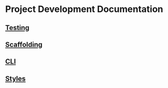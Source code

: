 
# Project Development Documentation

## [Testing](testing/index.md)
## [Scaffolding](scaffolding/index.md)
## [CLI](cli/index.md)
## [Styles](styles/index.md)
